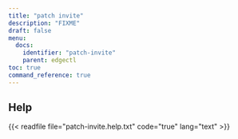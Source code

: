 ```yaml
---
title: "patch invite"
description: "FIXME"
draft: false
menu:
  docs:
    identifier: "patch-invite"
    parent: edgectl
toc: true
command_reference: true
---
```


## Help

{{< readfile file="patch-invite.help.txt" code="true" lang="text" >}}
